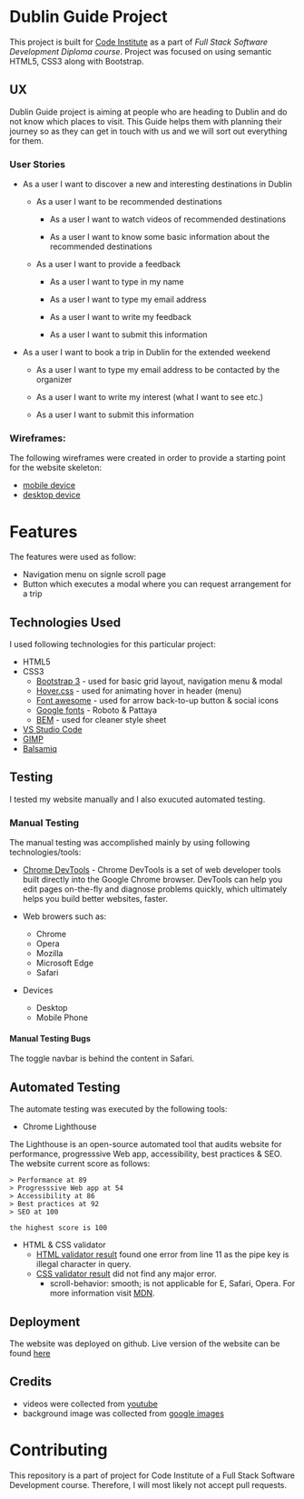 # Dublin Guide Project
This project is built for [Code Institute](https://codeinstitute.net/) as a part of _Full Stack Software Development Diploma course_. Project was focused on using semantic HTML5, CSS3 along with Bootstrap.

## UX
Dublin Guide project is aiming at people who are heading to Dublin and do not know which places to visit. This Guide helps them with planning their journey so as they can get in touch with us and we will sort out everything for them.

### User Stories

* As a user I want to discover a new and interesting destinations in Dublin

  * As a user I want to be recommended destinations

      * As a user I want to watch videos of recommended destinations

      * As a user I want to know some basic information about the recommended destinations

  * As a user I want to provide a feedback

      * As a user I want to type in my name

      * As a user I want to type my email address

      * As a user I want to write my feedback

      * As a user I want to submit this information

* As a user I want to book a trip in Dublin for the extended weekend

  * As a user I want to type my email address to be contacted by the organizer

  * As a user I want to write my interest (what I want to see etc.)

  * As a user I want to submit this information

### Wireframes:
The following wireframes were created in order to provide a starting point for the website skeleton:
* [mobile device](wireframes/wireframes_mobile.png)
* [desktop device](wireframes/wireframes_desktop.png)

# Features
The features were used as follow:
* Navigation menu on signle scroll page
* Button which executes a modal where you can request arrangement for a trip

## Technologies Used
I used following technologies for this particular project:
* HTML5
* CSS3
  * [Bootstrap 3](https://getbootstrap.com/docs/3.3/) - used for basic grid layout, navigation menu & modal
  * [Hover.css](http://ianlunn.github.io/Hover/) - used for animating hover in header (menu)
  * [Font awesome](https://fontawesome.com/) - used for arrow back-to-up button & social icons
  * [Google fonts](https://fonts.google.com/) - Roboto & Pattaya
  * [BEM](http://getbem.com/) - used for cleaner style sheet
* [VS Studio Code](https://visualstudio.microsoft.com/cs/?rr=https%3A%2F%2Fwww.google.ie%2F)
* [GIMP](https://www.gimp.org/)
* [Balsamiq](https://balsamiq.com/)

## Testing

I tested my website manually and I also exucuted automated testing.

### Manual Testing

The manual testing was accomplished mainly by using following technologies/tools:

* [Chrome DevTools](https://developers.google.com/web/tools/chrome-devtools/) - Chrome DevTools is a set of web developer tools built directly into the Google Chrome browser. DevTools can help you edit pages on-the-fly and diagnose problems quickly, which ultimately helps you build better websites, faster.

* Web browers such as:
  * Chrome
  * Opera
  * Mozilla
  * Microsoft Edge
  * Safari

* Devices
  * Desktop
  * Mobile Phone

#### Manual Testing Bugs
The toggle navbar is behind the content in Safari.

## Automated Testing
The automate testing was executed by the following tools:

* Chrome Lighthouse

The Lighthouse is an open-source automated tool that audits website for performance, progresssive Web app, accessibility, best practices & SEO. The website current score as follows:

```
> Performance at 89
> Progresssive Web app at 54
> Accessibility at 86
> Best practices at 92
> SEO at 100

the highest score is 100
```

* HTML & CSS validator
  * [HTML validator result](https://validator.w3.org) found one error from line 11 as the pipe key is illegal character in query.
  * [CSS validator result](https://codebeautify.org/cssvalidate) did not find any major error.
    * scroll-behavior: smooth; is not applicable for E, Safari, Opera. For more information visit [MDN](https://developer.mozilla.org/en-US/docs/Web/CSS/scroll-behavior).

## Deployment
The website was deployed on github.
Live version of the website can be found [here](https://tomas-kaiser.github.io/Code-Institute-Milestone-1-User-Centric-Frontend/)


## Credits
* videos were collected from [youtube](www.youtube.com)
* background image was collected from [google images](www.google.com)

# Contributing
This repository is a part of project for Code Institute of a Full Stack Software Development course. Therefore, I will most likely not accept pull requests.